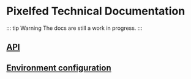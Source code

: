 # Pixelfed Technical Documentation

::: tip Warning
The docs are still a work in progress.
:::

## [API](api.md)
## [Environment configuration](configuration.md)